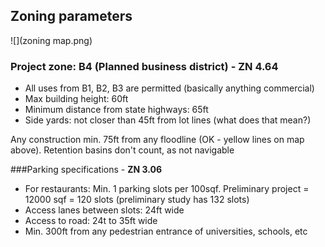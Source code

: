 ## Zoning parameters

![](zoning map.png)



### Project zone: **B4** (Planned business district) - **ZN 4.64**

* All uses from B1, B2, B3 are permitted (basically anything commercial)
* Max building height: 60ft
* Minimum distance from state highways: 65ft
* Side yards: not closer than 45ft from lot lines (what does that mean?)



Any construction min. 75ft from any floodline (OK - yellow lines on map above). Retention basins don't count, as not navigable



###Parking specifications - **ZN 3.06**

* For restaurants: Min. 1 parking slots per 100sqf. Preliminary project = 12000 sqf = 120 slots (preliminary study has 132 slots)
* Access lanes between slots: 24ft wide
* Access to road: 24t to 35ft wide
* Min. 300ft from any pedestrian entrance of universities, schools, etc